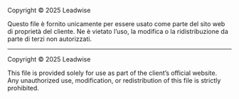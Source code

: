 Copyright © 2025 Leadwise

Questo file è fornito unicamente per essere usato come parte del sito web di proprietà del cliente. 
Ne è vietato l’uso, la modifica o la ridistribuzione da parte di terzi non autorizzati.

---

Copyright © 2025 Leadwise

This file is provided solely for use as part of the client’s official website.  
Any unauthorized use, modification, or redistribution of this file is strictly prohibited.
